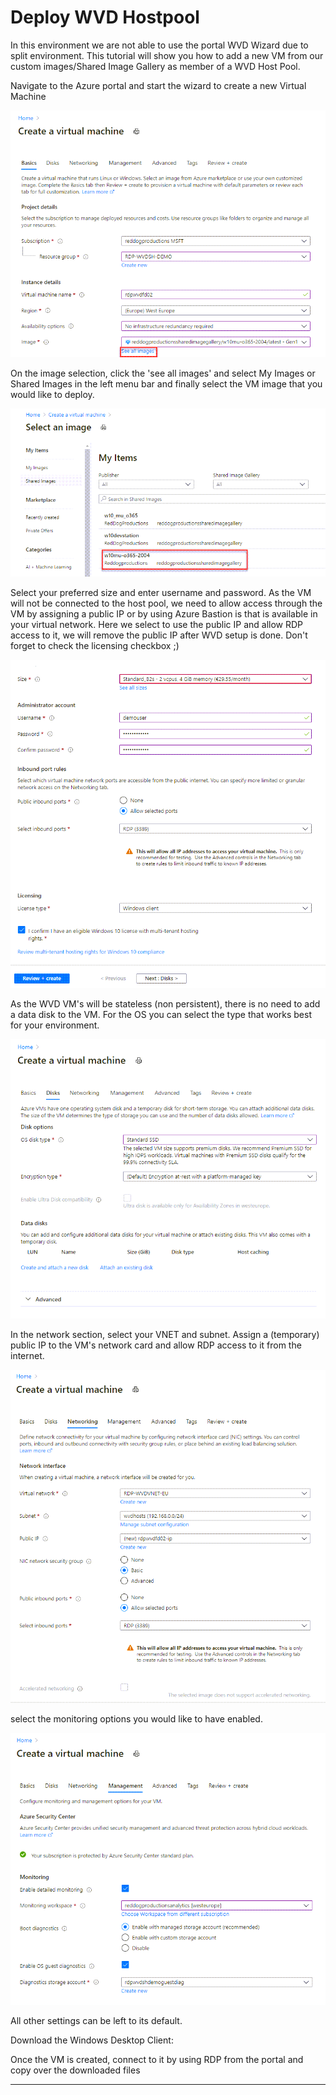 
# Deploy WVD Hostpool

In this environment we are not able to use the portal WVD Wizard due to split environment.
This tutorial will show you how to add a new VM from our custom images/Shared Image Gallery as member of a WVD Host Pool.

Navigate to the Azure portal and start the wizard to create a new Virtual Machine

![newhostpool1](https://github.com/reddogproductions/AzureDemoLab/blob/main/images/pics/hostpool/newvm1.png)

On the image selection, click the 'see all images' and select My Images or Shared Images in the left menu bar and finally select the VM image that you would like to deploy.

![newhostpool2](https://github.com/reddogproductions/AzureDemoLab/blob/main/images/pics/hostpool/newvm2.png)

Select your preferred size and enter username and password.
As the VM will not be connected to the host pool, we need to allow access through the VM by assigning a public IP or by using Azure Bastion is that is available in your virtual network. Here we select to use the public IP and allow RDP access to it, we will remove the public IP after WVD setup is done. Don't forget to check the licensing checkbox ;)

![newhostpool3](https://github.com/reddogproductions/AzureDemoLab/blob/main/images/pics/hostpool/newvm3.png)

As the WVD VM's will be stateless (non persistent), there is no need to add a data disk to the VM.
For the OS you can select the type that works best for your environment.

![newhostpool4](https://github.com/reddogproductions/AzureDemoLab/blob/main/images/pics/hostpool/newvm4.png)

In the network section, select your VNET and subnet. Assign a (temporary) public IP to the VM's network card and allow RDP access to it from the internet.

![newhostpool5](https://github.com/reddogproductions/AzureDemoLab/blob/main/images/pics/hostpool/newvm5.png)

select the monitoring options you would like to have enabled.

![newhostpool6](https://github.com/reddogproductions/AzureDemoLab/blob/main/images/pics/hostpool/newvm6.png)

All other settings can be left to its default.

Download the Windows Desktop Client:

Once the VM is created, connect to it by using RDP from the portal and copy over the downloaded files

*******************************
